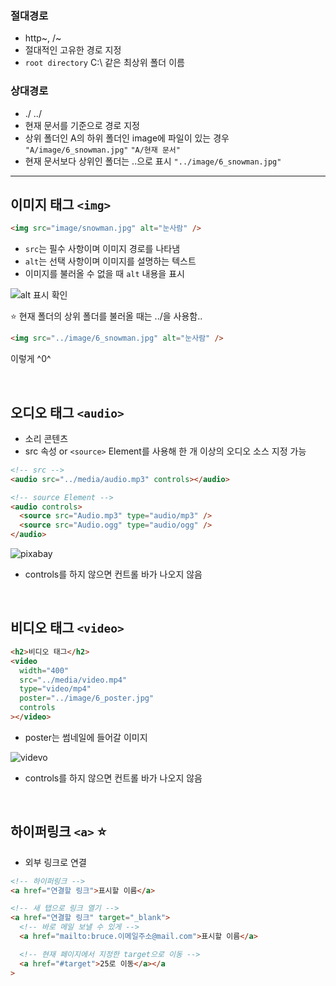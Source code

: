 ### 절대경로

- http~, /~
- 절대적인 고유한 경로 지정
- `root directory` C:\ 같은 최상위 폴더 이름

### 상대경로

- ./ ../
- 현재 문서를 기준으로 경로 지정
- 상위 폴더인 A의 하위 폴더인 image에 파일이 있는 경우
  `"A/image/6_snowman.jpg"`
  `"A/현재 문서"`
- 현재 문서보다 상위인 폴더는 ..으로 표시
  `"../image/6_snowman.jpg"`

---

## 이미지 태그 `<img>`

```html
<img src="image/snowman.jpg" alt="눈사람" />
```

- `src`는 필수 사항이며 이미지 경로를 나타냄
- `alt`는 선택 사항이며 이미지를 설명하는 텍스트
- 이미지를 불러올 수 없을 때 `alt` 내용을 표시

![alt 표시 확인](https://velog.velcdn.com/images/oigu529/post/d1304a99-bc54-425f-a2b6-3076b296df9f/image.png)

⭐ 현재 폴더의 상위 폴더를 불러올 때는 ../을 사용함..

```html
<img src="../image/6_snowman.jpg" alt="눈사람" />
```

이렇게 ^0^

<br>

## 오디오 태그 `<audio>`

- 소리 콘텐츠
- src 속성 or `<source>` Element를 사용해 한 개 이상의 오디오 소스 지정 가능

```html
<!-- src -->
<audio src="../media/audio.mp3" controls></audio>

<!-- source Element -->
<audio controls>
  <source src="Audio.mp3" type="audio/mp3" />
  <source src="Audio.ogg" type="audio/ogg" />
</audio>
```

![pixabay](https://velog.velcdn.com/images/oigu529/post/b8108b54-d4ce-4253-af46-8774a6cbb518/image.png)

- controls를 하지 않으면 컨트롤 바가 나오지 않음

<br>

## 비디오 태그 `<video>`

```html
<h2>비디오 태그</h2>
<video
  width="400"
  src="../media/video.mp4"
  type="video/mp4"
  poster="../image/6_poster.jpg"
  controls
></video>
```

- poster는 썸네일에 들어갈 이미지

![videvo](https://velog.velcdn.com/images/oigu529/post/025881f9-aadb-4ed0-accb-9724f5cc7cc9/image.png)

- controls를 하지 않으면 컨트롤 바가 나오지 않음

<br>

## 하이퍼링크 `<a>` ⭐

- 외부 링크로 연결

```html
<!-- 하이퍼링크 -->
<a href="연결할 링크">표시할 이름</a>

<!-- 새 탭으로 링크 열기 -->
<a href="연결할 링크" target="_blank">
  <!-- 바로 메일 보낼 수 있게 -->
  <a href="mailto:bruce.이메일주소@mail.com">표시할 이름</a>

  <!-- 현재 페이지에서 지정한 target으로 이동 -->
  <a href="#target">25로 이동</a></a
>
```
